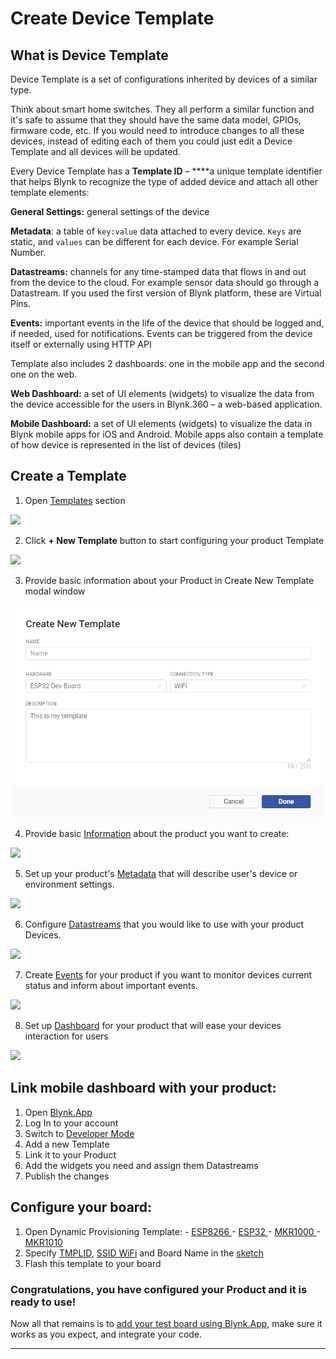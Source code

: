# Create Device Template

## What is Device Template

Device Template is a set of configurations inherited by devices of a similar type. 

Think about smart home switches. They all perform a similar function and it's safe to assume that they should have the same data model, GPIOs, firmware code, etc. If you would need to introduce changes to all these devices, instead of editing each of them you could just edit a Device Template and all devices will be updated.

Every Device Template has a **Template ID** – ****a unique template identifier that helps Blynk to recognize the type of added device and attach all other template elements:

**General Settings:**  general settings of the device

**Metadata**: a table of `key:value` data attached to every device. `Keys` are static, and `values` can be different for each device. For example Serial Number. 

**Datastreams:**  channels for any time-stamped data that flows in and out from the device to the cloud. For example sensor data should go through a Datastream. If you used the first version of Blynk platform, these are Virtual Pins. 

**Events:**  important events in the life of the device that should be logged and, if needed, used for notifications. Events can be triggered from the device itself or externally using HTTP API

Template also includes 2 dashboards: one in the mobile app and the second one on the web.

**Web Dashboard:**  a set of UI elements \(widgets\) to visualize the data from the device accessible for the users in Blynk.360 – a web-based application.

**Mobile Dashboard:**  a set of UI elements \(widgets\) to visualize the data in Blynk mobile apps for iOS and Android. Mobile apps also contain a template of how device is represented in the list of devices \(tiles\) 



## Create a Template

1. Open [Templates](https://docs.blynk.io/en/web-dashboard/for-developers/products) section

![](https://lh4.googleusercontent.com/W0PX2U7dcqhJHNzVAu1zkr9vqT8hJVT9g-ZUp-Ql7g9WzY6GMxQ4TEcLpJf-72AGTH9A0keen7X4p7DLWjlvbaI_IKDGzrgW-FUECGMzbMqlBZdtBfTTocol5JpYBJPl8n44uHn1)

2. Click **+ New Template** button to start configuring your product Template

![](https://lh5.googleusercontent.com/HsUTKiaQoHNkxKd7Bi9u0LhOPau987ATLF-2oYPJlwQOfwz1tWH2cpI55dl5nhgyWEFZ-xP9FpKLt3WOutFuq5b5x1IFTeSgS059e37oJnvs8T9WKUvJDiRlM7egSZm0EkIldAnI)

3. Provide basic information about your Product in Create New Template modal window

![](../.gitbook/assets/create_new_template_modal.png)

4. Provide basic [Information](https://docs.blynk.io/en/web-dashboard/for-developers/products/info) about the product you want to create:

![](https://lh3.googleusercontent.com/1iE8NoNVTJYhrB04e5ufTMNLoNy459h_5Ds0h6THt0IhIHsbTvcNujZKShuqTyKXVjHiX1uapd7Qbne09d6TGpi7CsLmqGk23uKSLcwtwJhdVaucfD2Ey678Xge4ksBzJeMjKHyP)

5. Set up your product's [Metadata](https://docs.blynk.io/en/web-dashboard/for-developers/products/metadata) that will describe user's device or environment settings.

![](https://lh3.googleusercontent.com/q2tUJ1bbLclISMu2QRItpT3WVg1prd5RT6nECoeUymKW8MZVugC3jR4Mc8Hfg7Qmw_YYi2-7sWu29QI0nWDoi4YqCx110BAvXdQ_XEHIcyjQycGToMTWeSRUOJGhU_fxZB6ugsuT)



6. Configure [Datastreams](../web-dashboard/products/datastreams/) that you would like to use with your product Devices.

![](https://lh5.googleusercontent.com/V3BzYP__ze9sdfXMxFxhKUzky6DpYlc4cvb_sLrjMSmjTwSaTJA_0OxnBQ1aSABh6ITpZ37I6ABxPNaN0eJ2qFwU_kqd_K9jBonH9JuPNnOCK_BTVtjfunhod82vRwCJOSrfUThJ)

7. Create [Events](https://docs.blynk.io/en/web-dashboard/for-developers/products/events) for your product if you want to monitor devices current status and inform about important events.

![](https://lh3.googleusercontent.com/MBvKHipg7K7Ee3Ashup4Ct7IfRYMQtKQ38qyGBA0mbStoCxzclQnFDk5NduRoLD6eBtak-0yO4PgWADIHL8wah_ScJKBHLAXGf_5UmPfkdO431mw0zctVko2HgaXTrPBlmwIrJRP)

8. Set up [Dashboard](https://docs.blynk.io/en/web-dashboard/for-developers/products/dashboard) for your product that will ease your devices interaction for users

![](https://lh3.googleusercontent.com/d1P5i2hHBaqWVwG5dx1ozOpajNagRFFt4nKR1KdtXTULRpdvcKJ-K2WzQ_iqbkcEuFjyo-9mZAQYAeYc-EovGluPXGPRYnMAZRf2xEfTfNKDc6tHCrUTfP7OSSVZjVcriuFa8cYu)

## Link mobile dashboard with your product:

1. Open [Blynk.App](../mobile-applications/overview.md)
2. Log In to your account
3. Switch to [Developer Mode](developer-mode/)
4. Add a new Template 
5. Link it to your Product 
6. Add the widgets you need and assign them Datastreams
7. Publish the changes 

## Configure your board:

1. Open Dynamic Provisioning Template: - [ESP8266 ](https://github.com/blynkkk/blynk-library/tree/master/examples/Blynk.Inject/Template_ESP8266)- [ESP32 ](https://github.com/blynkkk/blynk-library/tree/master/examples/Blynk.Inject/Template_ESP32)- [MKR1000 ](https://github.com/blynkkk/blynk-library/tree/master/examples/Blynk.Inject/Template_MKR1000)- [MKR1010](https://github.com/blynkkk/blynk-library/tree/master/examples/Blynk.Inject/Template_MKR1010) 
2. Specify [TMPLID](https://docs.blynk.io/en/web-dashboard/for-developers/products/info/template-ids), [SSID WiFi](../web-dashboard/products/info/hotspot-prefix.md) and Board Name in the [sketch](activating-devices/)
3. Flash this template to your board

### Congratulations, you have configured your Product and it is ready to use!

Now all that remains is to [add your test board using Blynk.App](../mobile-applications/device-management/add-new-device.md), make sure it works as you expect, and integrate your code.  
****

